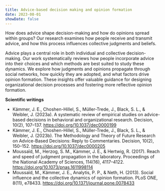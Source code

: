 ```yaml
---
title: Advice-based decision making and opinion formation
date: 2023-08-01
showDate: false
---
```


How does advice shape decision-making and how do opinions spread within groups? Our research examines how people receive and transmit advice, and how this process influences collective judgments and beliefs.

<!--more-->

Advice plays a central role in both individual and collective decision-making. Our work systematically reviews how people incorporate advice into their choices and which methods are best suited to study these dynamics. We explore how judgments and opinions propagate through social networks, how quickly they are adopted, and what factors drive opinion formation.  These insights offer valuable guidance for designing organizational decision processes and fostering more reflective opinion formation.

**Scientific writings**

- Kämmer, J. E., Choshen-Hillel, S., Müller-Trede, J., Black, S. L., & Weibler, J. (2023a). A systematic review of empirical studies on advice-based decisions in behavioral and organizational research. Decision, 10(2), 107–137. https://doi.org/10.1037/dec0000199
- Kämmer, J. E., Choshen-Hillel, S., Müller-Trede, J., Black, S. L., & Weibler, J. (2023b). The Methodology and Theory of Future Research on Advice-Based Decisions: Reply to Commentaries. Decision, 10(2), 150–152. https://doi.org/10.1037/dec0000205
- Moussaïd, M., Herzog, S. M., Kämmer, J. E., & Hertwig, R. (2017). Reach and speed of judgment propagation in the laboratory. Proceedings of the National Academy of Sciences, 114(16), 4117–4122. https://doi.org/10.1073/pnas.1611998114
- Moussaïd, M., Kämmer, J. E., Analytis, P. P., & Neth, H. (2013). Social influence and the collective dynamics of opinion formation. PLoS ONE, 8(11), e78433. https://doi.org/10.1371/journal.pone.0078433
